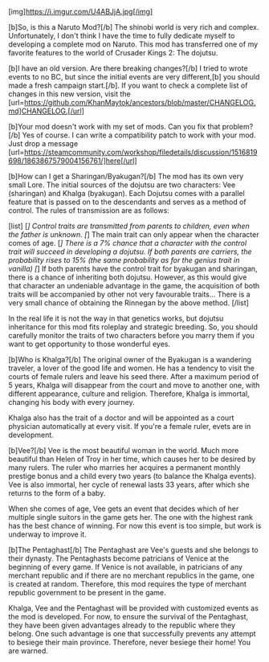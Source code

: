 [img]https://i.imgur.com/U4ABJjA.jpg[/img]

[b]So, is this a Naruto Mod?[/b]
The shinobi world is very rich and complex. Unfortunately, I don't think I have the time to fully dedicate myself to developing a complete mod on Naruto. This mod has transferred one of my favorite features to the world of Crusader Kings 2: The dojutsu.


[b]I have an old version. Are there breaking changes?[/b]
I tried to wrote events to no BC, but since the initial events are very different,[b] you should made a fresh campaign start.[/b].
If you want to check a complete list of changes in this new version, visit the [url=https://github.com/KhanMaytok/ancestors/blob/master/CHANGELOG.md]CHANGELOG.[/url]


[b]Your mod doesn't work with my set of mods. Can you fix that problem?[/b]
Yes of course. I can write a compatibility patch to work with your mod. Just drop a message [url=https://steamcommunity.com/workshop/filedetails/discussion/1516819698/1863867579004156761/]here[/url]


[b]How can I get a Sharingan/Byakugan?[/b]
The mod has its own very small Lore. The initial sources of the dojutsu are two characters: Vee (sharingan) and Khalga (byakugan). Each Dojutsu comes with a parallel feature that is passed on to the descendants and serves as a method of control. The rules of transmission are as follows:

[list]
[*] Control traits are transmitted from parents to children, even when the father is unknown.
[*] The main trait can only appear when the character comes of age.
[*] There is a 7% chance that a character with the control trait will succeed in developing a dojutsu. If both parents are carriers, the probability rises to 15% (the same probability as for the genius trait in vanilla)
[*] If both parents have the control trait for byakugan and sharingan, there is a chance of inheriting both dojutsu. However, as this would give that character an undeniable advantage in the game, the acquisition of both traits will be accompanied by other not very favourable traits...
There is a very small chance of obtaining the Rinnegan by the above method.
[/list]

In the real life it is not the way in that genetics works, but dojutsu inheritance for this mod fits roleplay and strategic breeding. So, you should carefully monitor the traits of two characters before you marry them if you want to get opportunity to those wonderful eyes.


[b]Who is Khalga?[/b]
The original owner of the Byakugan is a wandering traveler, a lover of the good life and women. He has a tendency to visit the courts of female rulers and leave his seed there. After a maximum period of 5 years, Khalga will disappear from the court and move to another one, with different appearance, culture and religion. Therefore, Khalga is immortal, changing his body with every journey.

Khalga also has the trait of a doctor and will be appointed as a court physician automatically at every visit. If you're a female ruler, evets are in development.


[b]Vee?[/b]
Vee is the most beautiful woman in the world. Much more beautiful than Helen of Troy in her time, which causes her to be desired by many rulers. The ruler who marries her acquires a permanent monthly prestige bonus and a child every two years (to balance the Khalga events). Vee is also immortal, her cycle of renewal lasts 33 years, after which she returns to the form of a baby.

When she comes of age, Vee gets an event that decides which of her multiple single suitors in the game gets her. The one with the highest rank has the best chance of winning. For now this event is too simple, but work is underway to improve it.


[b]The Pentaghast[/b]
The Pentaghast are Vee's guests and she belongs to their dynasty. The Pentaghasts become patricians of Venice at the beginning of every game. If Venice is not available, in patricians of any merchant republic and if there are no merchant republics in the game, one is created at random. Therefore, this mod requires the type of merchant republic government to be present in the game.

Khalga, Vee and the Pentaghast will be provided with customized events as the mod is developed. For now, to ensure the survival of the Pentaghast, they have been given advantages already to the republic where they belong. One such advantage is one that successfully prevents any attempt to besiege their main province. Therefore, never besiege their home! You are warned.
